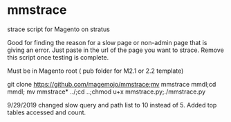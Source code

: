 # mmstrace
strace script for Magento on stratus

Good for finding the reason for a slow page or non-admin page that is giving an error. Just paste in the url of the page you want to strace. Remove this script once testing is complete.

Must be in Magento root ( pub folder for M2.1 or 2.2 template)

git clone https://github.com/magemojo/mmstrace;mv mmstrace mmdl;cd mmdl; mv mmstrace* ../;cd ..;chmod u+x mmstrace.py;./mmstrace.py

9/29/2019 changed slow query and path list to 10 instead of 5. Added top tables accessed and count.

